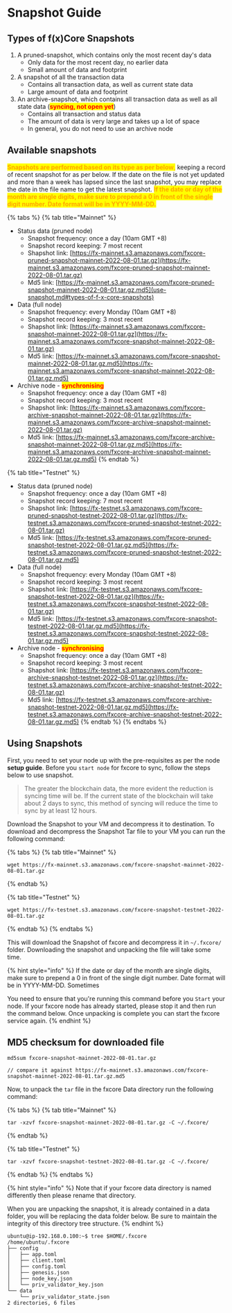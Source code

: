 # Snapshot Guide

## Types of f(x)Core Snapshots

1. A pruned-snapshot, which contains only the most recent day's data
   * Only data for the most recent day, no earlier data
   * Small amount of data and footprint
2. A snapshot of all the transaction data
   * Contains all transaction data, as well as current state data
   * Large amount of data and footprint
3. An archive-snapshot, which contains all transaction data as well as all state data (<mark style="color:red;">**syncing, not open yet**</mark>)
   * Contains all transaction and status data
   * The amount of data is very large and takes up a lot of space
   * In general, you do not need to use an archive node

## Available snapshots

<mark style="color:orange;">**Snapshots are performed based on its type as per below**</mark><mark style="color:orange;">,</mark> keeping a record of recent snapshot for as per below. If the date on the file is not yet updated and more than a week has lapsed since the last snapshot, you may replace the date in the file name to get the latest snapshot. <mark style="color:orange;">**If the date or day of the month are single digits, make sure to prepend a 0 in front of the single digit number. Date format will be in YYYY-MM-DD.**</mark>

{% tabs %}
{% tab title="Mainnet" %}
* Status data (pruned node)
  * Snapshot frequency: once a day (10am GMT +8)
  * Snapshot record keeping: 7 most recent
  * Shapshot link: [https://fx-mainnet.s3.amazonaws.com/fxcore-pruned-snapshot-mainnet-2022-08-01.tar.gz](https://fx-mainnet.s3.amazonaws.com/fxcore-pruned-snapshot-mainnet-2022-08-01.tar.gz)
  * Md5 link: [https://fx-mainnet.s3.amazonaws.com/fxcore-pruned-snapshot-mainnet-2022-08-01.tar.gz.md5](use-snapshot.md#types-of-f-x-core-snapshots)
* Data (full node)
  * Snapshot frequency: every Monday (10am GMT +8)
  * Snapshot record keeping: 3 most recent
  * Shapshot link: [https://fx-mainnet.s3.amazonaws.com/fxcore-snapshot-mainnet-2022-08-01.tar.gz](https://fx-mainnet.s3.amazonaws.com/fxcore-snapshot-mainnet-2022-08-01.tar.gz)
  * Md5 link: [https://fx-mainnet.s3.amazonaws.com/fxcore-snapshot-mainnet-2022-08-01.tar.gz.md5](https://fx-mainnet.s3.amazonaws.com/fxcore-snapshot-mainnet-2022-08-01.tar.gz.md5)
* Archive node - <mark style="color:red;">**synchronising**</mark>
  * Snapshot frequency: once a day (10am GMT +8)
  * Snapshot record keeping: 3 most recent
  * Shapshot link: [https://fx-mainnet.s3.amazonaws.com/fxcore-archive-snapshot-mainnet-2022-08-01.tar.gz](https://fx-mainnet.s3.amazonaws.com/fxcore-archive-snapshot-mainnet-2022-08-01.tar.gz)
  * Md5 link: [https://fx-mainnet.s3.amazonaws.com/fxcore-archive-snapshot-mainnet-2022-08-01.tar.gz.md5](https://fx-mainnet.s3.amazonaws.com/fxcore-archive-snapshot-mainnet-2022-08-01.tar.gz.md5)
{% endtab %}

{% tab title="Testnet" %}
* Status data (pruned node)
  * Snapshot frequency: once a day (10am GMT +8)
  * Snapshot record keeping: 7 most recent
  * Shapshot link: [https://fx-testnet.s3.amazonaws.com/fxcore-pruned-snapshot-testnet-2022-08-01.tar.gz](https://fx-testnet.s3.amazonaws.com/fxcore-pruned-snapshot-testnet-2022-08-01.tar.gz)
  * Md5 link: [https://fx-testnet.s3.amazonaws.com/fxcore-pruned-snapshot-testnet-2022-08-01.tar.gz.md5](https://fx-testnet.s3.amazonaws.com/fxcore-pruned-snapshot-testnet-2022-08-01.tar.gz.md5)
* Data (full node)
  * Snapshot frequency: every Monday (10am GMT +8)
  * Snapshot record keeping: 3 most recent
  * Shapshot link: [https://fx-testnet.s3.amazonaws.com/fxcore-snapshot-testnet-2022-08-01.tar.gz](https://fx-testnet.s3.amazonaws.com/fxcore-snapshot-testnet-2022-08-01.tar.gz)
  * Md5 link: [https://fx-testnet.s3.amazonaws.com/fxcore-snapshot-testnet-2022-08-01.tar.gz.md5](https://fx-testnet.s3.amazonaws.com/fxcore-snapshot-testnet-2022-08-01.tar.gz.md5)
* Archive node - <mark style="color:red;">**synchronising**</mark>
  * Snapshot frequency: once a day (10am GMT +8)
  * Snapshot record keeping: 3 most recent
  * Shapshot link: [https://fx-testnet.s3.amazonaws.com/fxcore-archive-snapshot-testnet-2022-08-01.tar.gz](https://fx-testnet.s3.amazonaws.com/fxcore-archive-snapshot-testnet-2022-08-01.tar.gz)
  * Md5 link: [https://fx-testnet.s3.amazonaws.com/fxcore-archive-snapshot-testnet-2022-08-01.tar.gz.md5](https://fx-testnet.s3.amazonaws.com/fxcore-archive-snapshot-testnet-2022-08-01.tar.gz.md5)
{% endtab %}
{% endtabs %}

## Using Snapshots

First, you need to set your node up with the pre-requisites as per the node **setup guide**. Before you `start node` for fxcore to sync, follow the steps below to use snapshot.

> The greater the blockchain data, the more evident the reduction is syncing time will be. If the current state of the blockchain will take about 2 days to sync, this method of syncing will reduce the time to sync by at least 12 hours.

Download the Snapshot to your VM and decompress it to destination. To download and decompress the Snapshot Tar file to your VM you can run the following command:

{% tabs %}
{% tab title="Mainnet" %}
```
wget https://fx-mainnet.s3.amazonaws.com/fxcore-snapshot-mainnet-2022-08-01.tar.gz
```
{% endtab %}

{% tab title="Testnet" %}
```
wget https://fx-testnet.s3.amazonaws.com/fxcore-snapshot-testnet-2022-08-01.tar.gz
```
{% endtab %}
{% endtabs %}

This will download the Snapshot of fxcore and decompress it in `~/.fxcore/` folder. Downloading the snapshot and unpacking the file will take some time.

{% hint style="info" %}
If the date or day of the month are single digits, make sure to prepend a 0 in front of the single digit number. Date format will be in YYYY-MM-DD. Sometimes

You need to ensure that you're running this command before you `Start` your node. If your fxcore node has already started, please stop it and then run the command below. Once unpacking is complete you can start the fxcore service again.
{% endhint %}

## MD5 checksum for downloaded file

```
md5sum fxcore-snapshot-mainnet-2022-08-01.tar.gz

// compare it against https://fx-mainnet.s3.amazonaws.com/fxcore-snapshot-mainnet-2022-08-01.tar.gz.md5
```

Now, to unpack the `tar` file in the fxcore Data directory run the following command:

{% tabs %}
{% tab title="Mainnet" %}
```
tar -xzvf fxcore-snapshot-mainnet-2022-08-01.tar.gz -C ~/.fxcore/
```
{% endtab %}

{% tab title="Testnet" %}
```
tar -xzvf fxcore-snapshot-testnet-2022-08-01.tar.gz -C ~/.fxcore/
```
{% endtab %}
{% endtabs %}

{% hint style="info" %}
Note that if your fxcore data directory is named differently then please rename that directory.

When you are unpacking the snapshot, it is already contained in a data folder, you will be replacing the data folder below. Be sure to maintain the integrity of this directory tree structure.
{% endhint %}

```
ubuntu@ip-192.168.0.100:~$ tree $HOME/.fxcore
/home/ubuntu/.fxcore
├── config
│   ├── app.toml
│   ├── client.toml
│   ├── config.toml
│   ├── genesis.json
│   ├── node_key.json
│   └── priv_validator_key.json
└── data
    └── priv_validator_state.json
2 directories, 6 files
```
